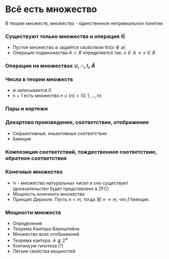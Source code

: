 # Всё есть множество
В теории множеств, множество - единственное нетривиальное понятие.

### Существуют только множества и операция $\in$
- Пустое множество $\emptyset$ задаётся свойством $\forall x (x \not\in \emptyset)$
- Операция подмножества $A \subset B$ определяется так: $x \in A \to x \in B$
### Операции на множествах $\cup, \cap, \setminus, \bar{A}$
### Числа в теории множеств
- $\emptyset$ записывается 0
- n + 1 есть множество $n \cup \{n \} = \{0, 1, \dots, n\}$
### Пары и кортежи
### Декартово произведение, соответствие, отображение
- Сюрьективные, иньективные соответствия
- Биекция
### Композиция соответствий, тождественное соответствие, обратное соответствие

### Конечные множества
- $\mathbb{N}$ - множество натуральных чисел и оно существует (доказательство будет представлено в ZFC)
- Мощность конечного множества
- Принцип Дирихле. Пусть $n < m$, тогда $\exists f \colon n \to m$, что $f$ биекция.
### Мощности множеств
- Определения
- Теорема Кантора-Бернштейна
- Множество всех отображений
- Теорема кантора. $A \lnapprox 2^A$
- Континуум гипотеза (?)
- Лёгкие свойства мощностей
